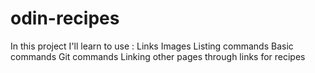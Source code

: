 # odin-recipes

In this project I'll learn to use :
Links
Images
Listing commands
Basic commands
Git commands
Linking other pages through links for recipes